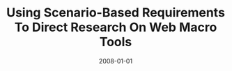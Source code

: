 ---
title: "Using Scenario-Based Requirements To Direct Research On Web Macro Tools"
date: 2008-01-01
venue: ""
paperurl: https://doi.org/10.1016/j.jvlc.2008.04.002
authors: "Christopher Scaffidi, Allen Cypher, Sebastian G Elbaum, Andhy Koesnandar and Brad A Myers"
awards: ""
---